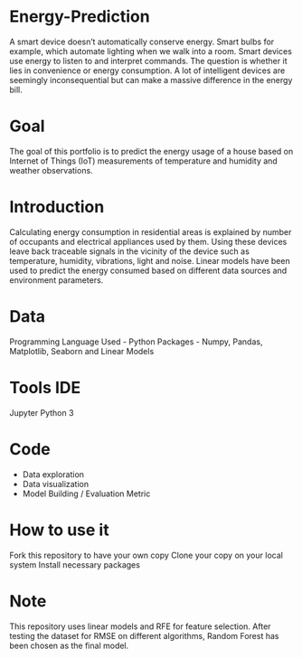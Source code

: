 # Energy-Prediction
A smart device doesn’t automatically conserve energy. Smart bulbs for example, which automate lighting when we walk into a room. Smart devices use energy to listen to and interpret commands. The question is whether it lies in convenience or energy consumption. A lot of intelligent devices are seemingly inconsequential but can make a massive difference in the energy bill.

# Goal
The goal of this portfolio is to predict the energy usage of a house based on Internet of Things (IoT) measurements of temperature and humidity and weather observations.

# Introduction
Calculating energy consumption in residential areas is explained by number of occupants and electrical appliances used by them. Using these devices leave back traceable signals in the vicinity of the device such as temperature, humidity, vibrations, light and noise. Linear models have been used to predict the energy consumed based on different data sources and environment parameters.

# Data
  Programming Language Used - Python
  Packages - Numpy, Pandas, Matplotlib, Seaborn and Linear Models
  
# Tools IDE
  Jupyter Python 3

# Code
  * Data exploration
  * Data visualization
  * Model Building / Evaluation Metric

# How to use it
  Fork this repository to have your own copy
  Clone your copy on your local system
  Install necessary packages
  
# Note
This repository uses linear models and RFE for feature selection. After testing the dataset for RMSE on different algorithms, Random Forest has been chosen as the final model.
